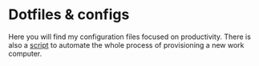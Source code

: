# Dotfiles & configs
Here you will find my configuration files focused on productivity. There is also a [script][url_workplace.sh] to automate the whole process of provisioning a new work computer. 

[url_workplace.sh]: https://github.com/luis13byte/bash-scripting/blob/main/init-setup/prepare-workplace.sh
